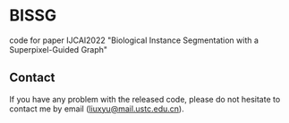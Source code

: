 # BISSG
 code for paper IJCAI2022 "Biological Instance Segmentation with a Superpixel-Guided Graph"









## Contact

If you have any problem with the released code, please do not hesitate to contact me by email (liuxyu@mail.ustc.edu.cn).


